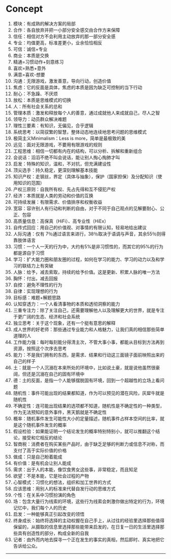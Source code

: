 # Concept

1. 模块：有成熟的解决方案的局部
2. 合作：各自放弃并把一小部分安全感交由合作方来保障
3. 信任：相信对方不会利用主动放弃的那一部分安全感
4. 专业：均值更高，标准差更小，业余恰恰相反
5. 可信：诚信+专业
6. 商业：本质是交换
7. 精通=习惯动作+刻意练习
8. 喜欢=熟悉+意外
9. 满意=喜欢-想要
10. 沟通：无限游戏，激发善意，导向行动，创造价值
11. 焦虑：它的反面是具体，焦虑的本质是因为缺乏可控制的当下行动
12. 耐心：不急躁、不厌烦
13. 放松：本质是思维模式的切换
14. 人：所有社会关系的总和
15. 管理本质：激发和释放每个人的善意，通过成就他人来成就自己，尽人之智
16. 领导力：动员群众解决难题
17. 理性三要素：有知识，无偏见，合乎逻辑
18. 系统思考：以简驭繁的智慧，整体动态地连续地思考问题的思维模式
19. 极简主义Minimalism：Less is more，简单是最极致的美
20. 远见：面对无限游戏，不要用有限游戏的规则
21. 工程思维：相信一切都有内在的结构，可以分析、拆解和重新组合
22. 会说话：滔滔不绝不叫会说话，能让别人掏心掏肺才叫
23. 启发：特殊的知识，温和，不对抗，但充满建设性
24. 顶尖选手：持久稳定，更深刻理解基本技能
25. 知识产权：走钢丝，界定（具体与抽象），保护（国家担保）及分配知识（使用知识的范围）
26. 产权三原则：自我所有权、先占先得和互不侵犯产权
27. 经济：本质就是人类的劳动和价值的互换
28. 可持续发展：有限需求、价值排序和权衡收益
29. 宽容：容许别人有行动和判断的自由，对于不同于自己观点的见解要耐心、公正、包容
30. 高质量信息：高保真（HiFi）、高专业性（HiEx）
31. 自传式回应：用自己的价值观、对事情的有限认知，轻易地给出建议
32. 人际沟通：仅有 7％通过语言来进行，38％取决于语调与声音，其余55％则得靠肢体语言
33. 习惯：一个人一天的行为中，大约有5%是非习惯性的，而其它的95%的行为都是源自于习惯
34. 学习：扩大能力圈和朋友圈的过程，如何在学习的能力、学习的动力以及和学习的联结力上有突破
35. 人脉：给予，减去索取，持续的给予价值。这是更新、积累人脉的唯一方法
36. 胸怀：付出，减去回报
37. 自控：避免不理性的行为
38. 自律：实现理想的行为
39. 目标感：难题+解题思路
40. 认知穿透力：一个人看清事物的本质和透彻洞察的能力
41. 三重专注力：除了关注自己，还需要理解他人以及理解更大的世界，就是专注于更广阔的生态、经济和社会系统
42. 独立思考：关于这个现象，还有一个挺有意思的解释
43. 成人世界的好老师：那些通过专业能力和人格魅力，让我们真的相信那些简单道理的人
44. 工作能力强：每时每刻能分得清主次，不管大事小事，都能从目标到方法再到资源，按照这个次序去思考
45. 能力：不是我们拥有的东西，是需求、结果和行动这三面镜子面前映照出来的自己的样子
46. 土：就是一个人沉溺在本来所处的环境中，比如说土豪，就是说他虽然很豪阔，但还是沉溺在自己的固有环境中
47. 德：土的反面，是指一个人能够摆脱固有环境，回到一个超越性的立场上看问题
48. 随机性：事件可能出现的结果都知道，作为可以预见的潜在风险，灰犀牛就是随机性
49. 不确定性：连可能出现结果的选项都不知道，随机性是不确定性的一种类型，作为无法预知的意外事件，黑天鹅就是不确定性
50. 概率：随机事件发生可能性大小的定量描述，随机事件占样本空间的比率，就是这个随机事件发生的概率
51. 假设检验：如果能证明一个结论发生的概率特别特别小，就可以推翻这个结论，接受和它相反的结论
52. 智商税：消费者在购买某些产品时，由于缺乏足够的判断力或信息不对称，而支付了高于实际价值的价格
53. 做成：只是自己盼着能成
54. 有价值：是有机会让别人能成
55. 需求：出于人的本能，像饮食男女这些事，非常稳定，而且知足
56. 欲望：不是本能，它是社会过程的产物
57. 心智模式：习惯化的想法，组织和加工世界的方式
58. 应该思维：用别人的标准来代替自发行动的思维方式
59. 个性：在关系中习惯扮演的角色
60. 场：包含大量行为线索的环境，这些行为线索会刺激你做出特定的行为，环境记忆中，我们每个人的历史
61. 启发：一种能够真正引起改变的领悟
62. 终身成长：始终将选择的主动权握在自己手上，从过往的经验里选择那些值得保留的，从摄取的信息里选择那些能带来启发的，在日复一日的生活里选择那些具有创造性的部分，构成全新的自我
63. 记者：由外而内地去探寻一个正在发生的事实的真相，然后即时、真实地把它告诉给公众。

---
